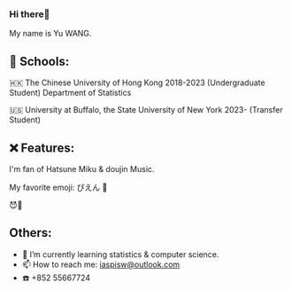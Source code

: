 ### Hi there👋

My name is Yu WANG. 

## 🏫 Schools:

🇭🇰 The Chinese University of Hong Kong 2018-2023 (Undergraduate Student) Department of Statistics

🇺🇸 University at Buffalo, the State University of New York 2023- (Transfer Student) 

## ❌ Features:

I'm fan of Hatsune Miku & doujin Music.

My favorite emoji: ぴえん 🥺

😈🖤

## Others:

- 🌱 I’m currently learning statistics & computer science.
- 📫 How to reach me: iaspisw@outlook.com
- ☎️ +852 55667724
